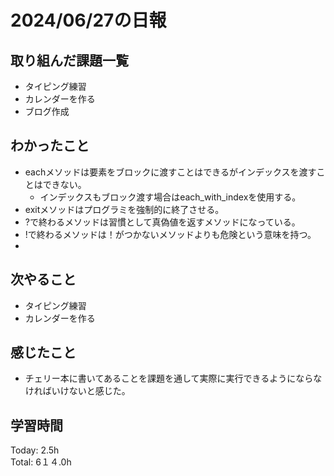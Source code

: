 # 2024/06/27の日報
## 取り組んだ課題一覧
* タイピング練習
*  カレンダーを作る
*  ブログ作成
## わかったこと
* eachメソッドは要素をブロックに渡すことはできるがインデックスを渡すことはできない。
  *  インデックスもブロック渡す場合はeach_with_indexを使用する。
* exitメソッドはプログラミを強制的に終了させる。
* ?で終わるメソッドは習慣として真偽値を返すメソッドになっている。
* !で終わるメソッドは！がつかないメソッドよりも危険という意味を持つ。
* 
## 次やること
* タイピング練習
* カレンダーを作る
## 感じたこと
* チェリー本に書いてあることを課題を通して実際に実行できるようにならなければいけないと感じた。
## 学習時間
Today: 2.5h<br>
Total: 6１４.0h
